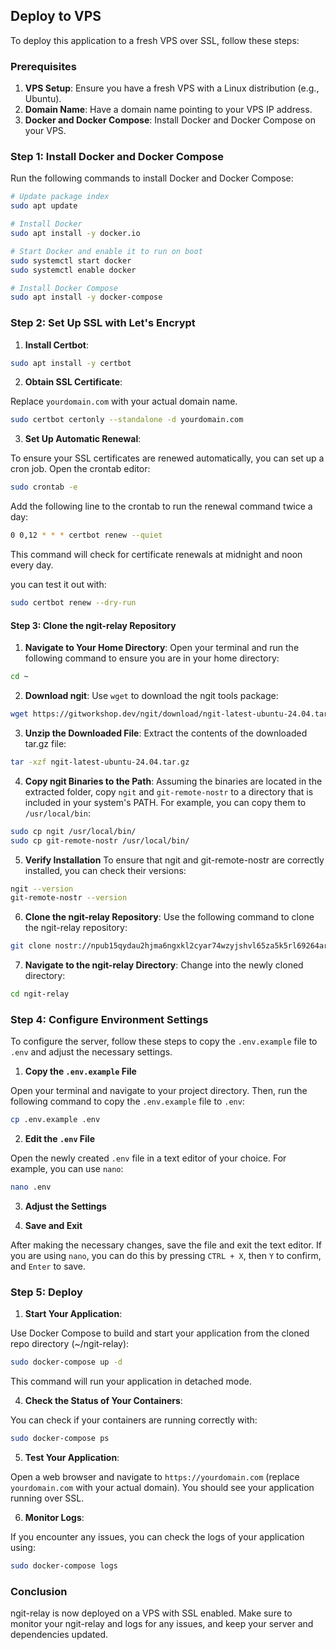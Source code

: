 ## Deploy to VPS

To deploy this application to a fresh VPS over SSL, follow these steps:

### Prerequisites

1. **VPS Setup**: Ensure you have a fresh VPS with a Linux distribution (e.g., Ubuntu).
2. **Domain Name**: Have a domain name pointing to your VPS IP address.
3. **Docker and Docker Compose**: Install Docker and Docker Compose on your VPS.

### Step 1: Install Docker and Docker Compose

Run the following commands to install Docker and Docker Compose:

```bash
# Update package index
sudo apt update

# Install Docker
sudo apt install -y docker.io

# Start Docker and enable it to run on boot
sudo systemctl start docker
sudo systemctl enable docker

# Install Docker Compose
sudo apt install -y docker-compose
```

### Step 2: Set Up SSL with Let's Encrypt

1. **Install Certbot**:

```bash
sudo apt install -y certbot
```

2. **Obtain SSL Certificate**:

Replace `yourdomain.com` with your actual domain name.

```bash
sudo certbot certonly --standalone -d yourdomain.com
```

3. **Set Up Automatic Renewal**:

To ensure your SSL certificates are renewed automatically, you can set up a cron job. Open the crontab editor:

```bash
sudo crontab -e
```

Add the following line to the crontab to run the renewal command twice a day:

```bash
0 0,12 * * * certbot renew --quiet
```

This command will check for certificate renewals at midnight and noon every day.

you can test it out with:

```bash
sudo certbot renew --dry-run
```

#### Step 3: Clone the ngit-relay Repository

1. **Navigate to Your Home Directory**:
Open your terminal and run the following command to ensure you are in your home directory:
```bash
cd ~
```

2. **Download ngit**:
Use `wget` to download the ngit tools package:
```bash
wget https://gitworkshop.dev/ngit/download/ngit-latest-ubuntu-24.04.tar.gz
```

3. **Unzip the Downloaded File**:
Extract the contents of the downloaded tar.gz file:
```bash
tar -xzf ngit-latest-ubuntu-24.04.tar.gz
```

4. **Copy ngit Binaries to the Path**:
Assuming the binaries are located in the extracted folder, copy `ngit` and `git-remote-nostr` to a directory that is included in your system's PATH. For example, you can copy them to `/usr/local/bin`:
```bash
sudo cp ngit /usr/local/bin/
sudo cp git-remote-nostr /usr/local/bin/
```

5. **Verify Installation**
To ensure that ngit and git-remote-nostr are correctly installed, you can check their versions:
```bash
ngit --version
git-remote-nostr --version
```

6. **Clone the ngit-relay Repository**:
Use the following command to clone the ngit-relay repository:
```bash
git clone nostr://npub15qydau2hjma6ngxkl2cyar74wzyjshvl65za5k5rl69264ar2exs5cyejr/relay.damus.io/ngit-relay
```

7. **Navigate to the ngit-relay Directory**:
Change into the newly cloned directory:
```bash
cd ngit-relay
```

### Step 4: Configure Environment Settings

To configure the server, follow these steps to copy the `.env.example` file to `.env` and adjust the necessary settings.

1. **Copy the `.env.example` File**

Open your terminal and navigate to your project directory. Then, run the following command to copy the `.env.example` file to `.env`:

```bash
cp .env.example .env
```

2. **Edit the `.env` File**

Open the newly created `.env` file in a text editor of your choice. For example, you can use `nano`:

```bash
nano .env
```

3. **Adjust the Settings**

4. **Save and Exit**

After making the necessary changes, save the file and exit the text editor. If you are using `nano`, you can do this by pressing `CTRL + X`, then `Y` to confirm, and `Enter` to save.

### Step 5: Deploy


1. **Start Your Application**:


Use Docker Compose to build and start your application from the cloned repo directory (~/ngit-relay):

```bash
sudo docker-compose up -d
```

This command will run your application in detached mode.

4. **Check the Status of Your Containers**:

You can check if your containers are running correctly with:

```bash
sudo docker-compose ps
```

5. **Test Your Application**:

Open a web browser and navigate to `https://yourdomain.com` (replace `yourdomain.com` with your actual domain). You should see your application running over SSL.

6. **Monitor Logs**:

If you encounter any issues, you can check the logs of your application using:

```bash
sudo docker-compose logs
```

### Conclusion

ngit-relay is now deployed on a VPS with SSL enabled. Make sure to monitor your ngit-relay and logs for any issues, and keep your server and dependencies updated.
```